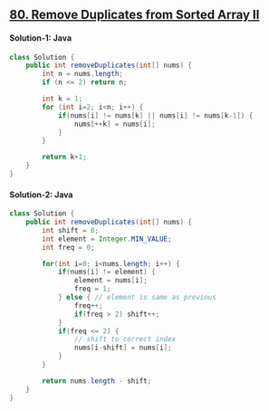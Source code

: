 ## [80. Remove Duplicates from Sorted Array II](https://leetcode.com/problems/remove-duplicates-from-sorted-array-ii/description/)

#### Solution-1: Java
```java
class Solution {
    public int removeDuplicates(int[] nums) {
        int n = nums.length;
        if (n <= 2) return n;

        int k = 1;
        for (int i=2; i<n; i++) {
            if(nums[i] != nums[k] || nums[i] != nums[k-1]) {
                nums[++k] = nums[i];
            }
        }

        return k+1;
    }
}
```

#### Solution-2: Java
```java
class Solution {
    public int removeDuplicates(int[] nums) {
        int shift = 0;
        int element = Integer.MIN_VALUE;
        int freq = 0;

        for(int i=0; i<nums.length; i++) {
            if(nums[i] != element) {
                element = nums[i];
                freq = 1;
            } else { // element is same as previous
                freq++;
                if(freq > 2) shift++;
            }
            if(freq <= 2) {
                // shift to correct index
                nums[i-shift] = nums[i];
            }
        }

        return nums.length - shift;
    }
}
```